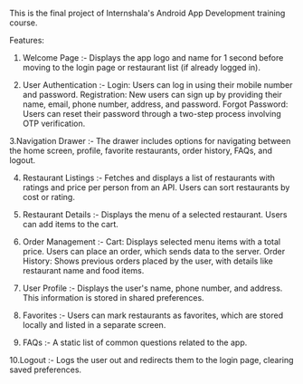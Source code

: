 This is the final project of Internshala's Android App Development training course.

Features:

1. Welcome Page :- 
Displays the app logo and name for 1 second before moving to the login page or restaurant list (if already logged in).

2. User Authentication :- 
Login: Users can log in using their mobile number and password.
Registration: New users can sign up by providing their name, email, phone number, address, and password.
Forgot Password: Users can reset their password through a two-step process involving OTP verification.

3.Navigation Drawer :- 
The drawer includes options for navigating between the home screen, profile, favorite restaurants, order history, FAQs, and logout.

4. Restaurant Listings :- 
Fetches and displays a list of restaurants with ratings and price per person from an API. Users can sort restaurants by cost or rating.

5. Restaurant Details :- 
Displays the menu of a selected restaurant. Users can add items to the cart.

6. Order Management :- 
Cart: Displays selected menu items with a total price. Users can place an order, which sends data to the server.
Order History: Shows previous orders placed by the user, with details like restaurant name and food items.

7. User Profile :- 
Displays the user's name, phone number, and address. This information is stored in shared preferences.

8. Favorites :- 
Users can mark restaurants as favorites, which are stored locally and listed in a separate screen.

9. FAQs :- 
A static list of common questions related to the app.

10.Logout :- 
Logs the user out and redirects them to the login page, clearing saved preferences.
